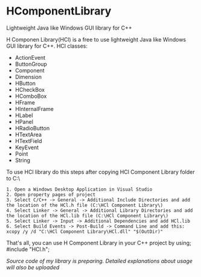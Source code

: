 # HComponentLibrary
Lightweight Java like Windows GUI library for C++

H Componen Library(HCl) is a free to use lightweight Java like Windows GUI library for C++.
HCl classes:
- ActionEvent
- ButtonGroup
- Component
- Dimension
- HButton
- HCheckBox
- HComboBox
- HFrame
- HInternalFrame
- HLabel
- HPanel
- HRadioButton
- HTextArea
- HTextField
- KeyEvent
- Point
- String

To use HCl library do this steps after copying HCl Component Library folder to C:\

	1. Open a Windows Desktop Application in Visual Studio
	2. Open property pages of project
	3. Select C/C++ -> General -> Additional Include Directories and add the location of the HCl.h file (C:\HCl Component Library\)
	4. Select Linker -> General -> Additional Library Directories and add the location of the HCl.lib file (C:\HCl Component Library\)
	5. Select Linker -> Input -> Additional Dependencies and add HCl.lib 
	6. Select Build Events -> Post-Build -> Command Line and add this:  xcopy /y /d "C:\HCl Component Library\HCl.dll" "$(OutDir)"


That's all, you can use H Component Library in your C++ project by using; #include "HCl.h";

*Source code of my library is preparing. 
Detailed explanations about usage will also be uploaded*
